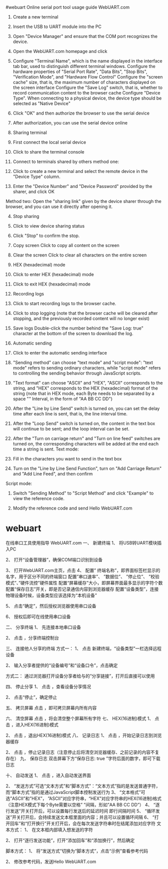 #webuart
Online serial port tool usage guide
WebUART.com
1. Create a new terminal
1. Insert the USB to UART module into the PC
 
2. Open "Device Manager" and ensure that the COM port recognizes the device.
 
3. Open the WebUART.com homepage and click
4. Configure "Terminal Name", which is the name displayed in the interface tab bar, used to distinguish different terminal windows.
Configure the hardware properties of "Serial Port Rate", "Data Bits", "Stop Bits", "Verification Mode", and "Hardware Flow Control"
Configure the "screen cache" size, that is, the maximum number of characters displayed on the screen interface
Configure the "Save Log" switch, that is, whether to record communication content to the browser cache
Configure "Device Type". When connecting to a physical device, the device type should be selected as "Native Device"
 
5. Click "OK" and then authorize the browser to use the serial device
 
6. After authorization, you can use the serial device online
 
2. Sharing terminal
1. First connect the local serial device
 
2. Click to share the terminal console
 
3. Connect to terminals shared by others
method one:
1. Click to create a new terminal and select the remote device in the "Device Type" column.
 
2. Enter the "Device Number" and "Device Password" provided by the sharer, and click OK
 
 
Method two:
Open the "sharing link" given by the device sharer through the browser, and you can use it directly after opening it.
 
4. Stop sharing
1. Click to view device sharing status
 
2. Click "Stop" to confirm the stop.
 
 
5. Copy screen
Click to copy all content on the screen
 
6. Clear the screen
Click to clear all characters on the entire screen
7. HEX (hexadecimal) mode
1. Click to enter HEX (hexadecimal) mode
 
2. Click to exit HEX (hexadecimal) mode
8. Recording logs
1. Click to start recording logs to the browser cache.
 
2. Click to stop logging (note that the browser cache will be cleared after stopping, and the previously recorded content will no longer exist)
9. Save logs
Double-click the number behind the "Save Log: true" character at the bottom of the screen to download the log.
 
 
10. Automatic sending
1. Click to enter the automatic sending interface
 
2. "Sending method" can choose "text mode" and "script mode": "text mode" refers to sending ordinary characters, while "script mode" refers to controlling the sending behavior through JavaScript scripts.
3. "Text format" can choose "ASCII" and "HEX", "ASCII" corresponds to the string, and "HEX" corresponds to the HEX (hexadecimal) format of the string (note that in HEX mode, each Byte needs to be separated by a space "" Interval, in the form of "AA BB CC DD")
4. After the "Line by Line Send" switch is turned on, you can set the delay time after each line is sent, that is, the line interval time.
5. After the "Loop Send" switch is turned on, the content in the text box will continue to be sent; and the loop interval can be set.
6. After the "Turn on carriage return" and "Turn on line feed" switches are turned on, the corresponding characters will be added at the end each time a string is sent.
Text mode:
1. Fill in the characters you want to send in the text box
 
2. Turn on the "Line by Line Send Function", turn on "Add Carriage Return" and "Add Line Feed", and then confirm
 
 
Script mode:
1. Switch "Sending Method" to "Script Method" and click "Example" to view the reference code.
 
2. Modify the reference code and send Hello WebUART.com

# webuart
在线串口工具使用指导
WebUART.com
一、	新建终端
1、	将USB转UART模块插入PC
 
2、	打开“设备管理器”，确保COM端口识别到设备
 
3、	打开WebUART.com主页，点击 
4、	配置” 终端名称”，即界面标签栏显示的名字，用于区分不同的终端窗口
配置”串口速率”、 ”数据位”、 ”停止位”、 ”校验模式”、”硬件流控”硬件属性
配置“屏幕缓存”大小，即屏幕界面最多显示的字符个数
配置“保存日志”开关，即是否记录通信内容到浏览器缓存
配置“设备类型”，连接物理设备时候，设备类型应该选择为“本机设备”
 
5、	点击“确定”，然后授权浏览器使用串口设备
 
6、	授权后即可在线使用串口设备
 
二、	分享终端
1、	先连接本地串口设备
 
2、	点击 ，分享终端控制台
 
三、	连接他人分享的终端
方式一：
1、	点击 新建终端，“设备类型”一栏选择远程设备
 
2、	输入分享者提供的“设备编号”和“设备口令”，点击确定
 
 
方式二：
通过浏览器打开设备分享者给与的”分享链接”，打开后直接可以使用
 
四、	停止分享
1、	点击 ，查看设备分享情况
 
2、	点击“停止”，确定停止
 
 
五、	拷贝屏幕
点击 ，即可拷贝屏幕内所有内容
 
六、	清空屏幕
点击 ，将会清空整个屏幕所有字符
七、	HEX(16进制)模式
1、	点击 ，进入HEX(16进制)模式
 
2、	点击 ，退出HEX(16进制)模式
八、	记录日志
1、	点击 ，开始记录日志到浏览器缓存
 
2、	点击 ，停止记录日志（注意停止后将清空浏览器缓存、之前记录的内容不复存在）
九、	保存日志
双击屏幕下方“保存日志: true ”字符后面的数字，即可下载日志
 
 
十、	自动发送
1、	点击 ，进入自动发送界面
 
2、	“发送方式”可选“文本方式”和“脚本方式”：“文本方式”指的是发送普通字符，而“脚本方式”指的是通过JavaScript脚本控制发送行为
3、	“文本格式”可选”ASCII”和”HEX”， ”ASCII”对应字符串，“HEX”对应字符串的HEX(16进制)格式（注意HEX模式下每个Byte需要以空格” ”间隔，形如”AA BB CC DD”）
4、	“逐行发送”开关打开后，可以设置每行发送后的延迟时间 即行间隔时间
5、	“循环发送”开关打开后，会持续发送文本框里面的内容；并且可以设置循环间隔
6、	“打开回车”和“打开换行”开关打开后，会在每次发送字符串时在结尾添加对应字符
文本方式：
1、	在文本框内部填入想发送的字符
 
2、	打开“逐行发送功能”，打开“添加回车”和“添加换行”，然后确定
 
 
脚本方式：
1、	将“发送方式”切换为“脚本方式”，点击“示例”查看参考代码
 
2、	修改参考代码，发送Hello WebUART.com
 

